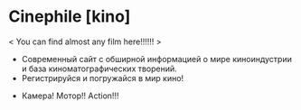 # Сinephile [kino]
< You can find almost any film here!!!!!! > 

- Современный сайт с обширной информацией о мире киноиндустрии и база киноматографических творений.
- Регистрируйся и погружайся в мир кино! 

* Камера! Мотор!! Action!!!
